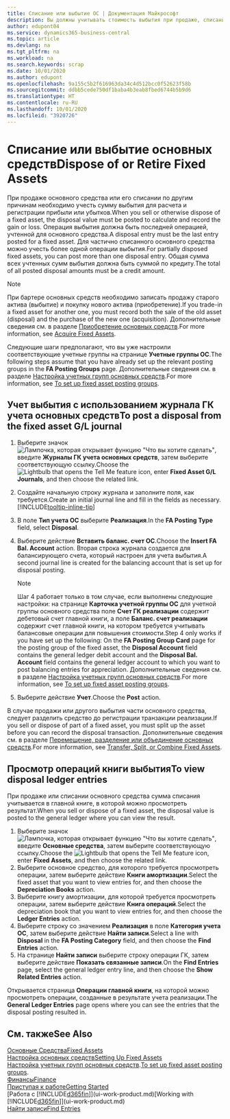 ```yaml
---
title: Списание или выбытие ОС | Документация Майкрософт
description: Вы должны учитывать стоимость выбытия при продаже, списании или отбраковке основных средств.
author: edupont04
ms.service: dynamics365-business-central
ms.topic: article
ms.devlang: na
ms.tgt_pltfrm: na
ms.workload: na
ms.search.keywords: scrap
ms.date: 10/01/2020
ms.author: edupont
ms.openlocfilehash: 9a155c5b2f616963da34c4d512bcc0f52623f58b
ms.sourcegitcommit: ddbb5cede750df1baba4b3eab8fbed6744b5b9d6
ms.translationtype: HT
ms.contentlocale: ru-RU
ms.lasthandoff: 10/01/2020
ms.locfileid: "3920726"
---
```

# <a name="dispose-of-or-retire-fixed-assets"></a><span data-ttu-id="22115-103">Списание или выбытие основных средств</span><span class="sxs-lookup"><span data-stu-id="22115-103">Dispose of or Retire Fixed Assets</span></span>

<span data-ttu-id="22115-104">При продаже основного средства или его списании по другим причинам необходимо учесть сумму выбытия для расчета и регистрации прибыли или убытков.</span><span class="sxs-lookup"><span data-stu-id="22115-104">When you sell or otherwise dispose of a fixed asset, the disposal value must be posted to calculate and record the gain or loss.</span></span> <span data-ttu-id="22115-105">Операция выбытия должна быть последней операцией, учтенной для основного средства.</span><span class="sxs-lookup"><span data-stu-id="22115-105">A disposal entry must be the last entry posted for a fixed asset.</span></span> <span data-ttu-id="22115-106">Для частично списанного основного средства можно учесть более одной операции выбытия.</span><span class="sxs-lookup"><span data-stu-id="22115-106">For partially disposed fixed assets, you can post more than one disposal entry.</span></span> <span data-ttu-id="22115-107">Общая сумма всех учтенных сумм выбытия должна быть суммой по кредиту.</span><span class="sxs-lookup"><span data-stu-id="22115-107">The total of all posted disposal amounts must be a credit amount.</span></span>  

> [!NOTE]  
> <span data-ttu-id="22115-108">При бартере основных средств необходимо записать продажу старого актива (выбытие) и покупку нового актива (приобретение).</span><span class="sxs-lookup"><span data-stu-id="22115-108">If you trade-in a fixed asset for another one, you must record both the sale of the old asset (disposal) and the purchase of the new one (acquisition).</span></span> <span data-ttu-id="22115-109">Дополнительные сведения см. в разделе [Приобретение основных средств](fa-how-acquire.md).</span><span class="sxs-lookup"><span data-stu-id="22115-109">For more information, see [Acquire Fixed Assets](fa-how-acquire.md).</span></span>  

<span data-ttu-id="22115-110">Следующие шаги предполагают, что вы уже настроили соответствующие учетные группы на странице **Учетные группы ОС**.</span><span class="sxs-lookup"><span data-stu-id="22115-110">The following steps assume that you have already set up the relevant posting groups in the **FA Posting Groups** page.</span></span> <span data-ttu-id="22115-111">Дополнительные сведения см. в разделе [Настройка учетных групп основных средств](fa-how-setup-general.md#to-set-up-fixed-asset-posting-groups).</span><span class="sxs-lookup"><span data-stu-id="22115-111">For more information, see [To set up fixed asset posting groups](fa-how-setup-general.md#to-set-up-fixed-asset-posting-groups).</span></span>  

## <a name="to-post-a-disposal-from-the-fixed-asset-gl-journal"></a><span data-ttu-id="22115-112">Учет выбытия с использованием журнала ГК учета основных средств</span><span class="sxs-lookup"><span data-stu-id="22115-112">To post a disposal from the fixed asset G/L journal</span></span>

1. <span data-ttu-id="22115-113">Выберите значок ![Лампочка, которая открывает функцию "Что вы хотите сделать"](media/ui-search/search_small.png "Что вы хотите сделать"), введите **Журналы ГК учета основных средств**, затем выберите соответствующую ссылку.</span><span class="sxs-lookup"><span data-stu-id="22115-113">Choose the ![Lightbulb that opens the Tell Me feature](media/ui-search/search_small.png "Tell me what you want to do") icon, enter **Fixed Asset G/L Journals**, and then choose the related link.</span></span>  
2. <span data-ttu-id="22115-114">Создайте начальную строку журнала и заполните поля, как требуется.</span><span class="sxs-lookup"><span data-stu-id="22115-114">Create an initial journal line and fill in the fields as necessary.</span></span> [!INCLUDE[tooltip-inline-tip](includes/tooltip-inline-tip_md.md)]  
3. <span data-ttu-id="22115-115">В поле **Тип учета ОС** выберите **Реализация**.</span><span class="sxs-lookup"><span data-stu-id="22115-115">In the **FA Posting Type** field, select **Disposal**.</span></span>  
4. <span data-ttu-id="22115-116">Выберите действие **Вставить баланс. счет ОС**.</span><span class="sxs-lookup"><span data-stu-id="22115-116">Choose the **Insert FA Bal. Account** action.</span></span> <span data-ttu-id="22115-117">Вторая строка журнала создается для балансирующего счета, который настроен для учета выбытия.</span><span class="sxs-lookup"><span data-stu-id="22115-117">A second journal line is created for the balancing account that is set up for disposal posting.</span></span>  

    > [!NOTE]  
    >  <span data-ttu-id="22115-118">Шаг 4 работает только в том случае, если выполнены следующие настройки: на странице **Карточка учетной группы ОС** для учетной группы основного средства поле **Счет ГК реализации** содержит дебетовый счет главной книги, а поле **Баланс. счет реализации** содержит счет главной книги, на котором требуется учитывать балансовые операции для повышения стоимости.</span><span class="sxs-lookup"><span data-stu-id="22115-118">Step 4 only works if you have set up the following: On the **FA Posting Group Card** page for the posting group of the fixed asset, the **Disposal Account** field contains the general ledger debit account and the **Disposal Bal. Account** field contains the general ledger account to which you want to post balancing entries for appreciation.</span></span> <span data-ttu-id="22115-119">Дополнительные сведения см. в разделе [Настройка учетных групп основных средств](fa-how-setup-general.md#to-set-up-fixed-asset-posting-groups).</span><span class="sxs-lookup"><span data-stu-id="22115-119">For more information, see [To set up fixed asset posting groups](fa-how-setup-general.md#to-set-up-fixed-asset-posting-groups).</span></span>  
5. <span data-ttu-id="22115-120">Выберите действие **Учет**.</span><span class="sxs-lookup"><span data-stu-id="22115-120">Choose the **Post** action.</span></span>  

<span data-ttu-id="22115-121">В случае продажи или другого выбытия части основного средства, следует разделить средство до регистрации транзакции реализации.</span><span class="sxs-lookup"><span data-stu-id="22115-121">If you sell or dispose of part of a fixed asset, you must split up the asset before you can record the disposal transaction.</span></span> <span data-ttu-id="22115-122">Дополнительные сведения см. в разделе [Перемещение, разделение или объединение основных средств](fa-how-trans-split-combine.md).</span><span class="sxs-lookup"><span data-stu-id="22115-122">For more information, see [Transfer, Split, or Combine Fixed Assets](fa-how-trans-split-combine.md).</span></span>  

## <a name="to-view-disposal-ledger-entries"></a><span data-ttu-id="22115-123">Просмотр операций книги выбытия</span><span class="sxs-lookup"><span data-stu-id="22115-123">To view disposal ledger entries</span></span>
<span data-ttu-id="22115-124">При продаже или списании основного средства сумма списания учитывается в главной книге, в которой можно просмотреть результат.</span><span class="sxs-lookup"><span data-stu-id="22115-124">When you sell or dispose of a fixed asset, the disposal value is posted to the general ledger where you can view the result.</span></span>  

1. <span data-ttu-id="22115-125">Выберите значок ![Лампочка, которая открывает функцию "Что вы хотите сделать"](media/ui-search/search_small.png "Что вы хотите сделать"), введите **Основные средства**, затем выберите соответствующую ссылку.</span><span class="sxs-lookup"><span data-stu-id="22115-125">Choose the ![Lightbulb that opens the Tell Me feature](media/ui-search/search_small.png "Tell me what you want to do") icon, enter **Fixed Assets**, and then choose the related link.</span></span>  
2. <span data-ttu-id="22115-126">Выберите основное средство, для которого требуется просмотреть операции, затем выберите действие **Книги амортизации**.</span><span class="sxs-lookup"><span data-stu-id="22115-126">Select the fixed asset that you want to view entries for, and then choose the **Depreciation Books** action.</span></span>  
3. <span data-ttu-id="22115-127">Выберите книгу амортизации, для которой требуется просмотреть операции, затем выберите действие **Книга операций**.</span><span class="sxs-lookup"><span data-stu-id="22115-127">Select the depreciation book that you want to view entries for, and then choose the **Ledger Entries** action.</span></span>  
4. <span data-ttu-id="22115-128">Выберите строку со значением **Реализация** в поле **Категория учета ОС**, затем выберите действие **Найти записи**.</span><span class="sxs-lookup"><span data-stu-id="22115-128">Select a line with **Disposal** in the **FA Posting Category** field, and then choose the **Find Entries** action.</span></span>  
5. <span data-ttu-id="22115-129">На странице **Найти записи** выберите строку операции ГК, затем выберите действие **Показать связанные записи**.</span><span class="sxs-lookup"><span data-stu-id="22115-129">On the **Find Entries** page, select the general ledger entry line, and then choose the **Show Related Entries** action.</span></span>  

<span data-ttu-id="22115-130">Открывается страница **Операции главной книги**, на которой можно просмотреть операции, созданные в результате учета реализации.</span><span class="sxs-lookup"><span data-stu-id="22115-130">The **General Ledger Entries** page opens where you can see the entries that the disposal posting resulted in.</span></span>  

## <a name="see-also"></a><span data-ttu-id="22115-131">См. также</span><span class="sxs-lookup"><span data-stu-id="22115-131">See Also</span></span>

[<span data-ttu-id="22115-132">Основные Средства</span><span class="sxs-lookup"><span data-stu-id="22115-132">Fixed Assets</span></span>](fa-manage.md)  
[<span data-ttu-id="22115-133">Настройка основных средств</span><span class="sxs-lookup"><span data-stu-id="22115-133">Setting Up Fixed Assets</span></span>](fa-setup.md)  
<span data-ttu-id="22115-134">[Настройка учетных групп основных средств](fa-how-setup-general.md#to-set-up-fixed-asset-posting-groups).</span><span class="sxs-lookup"><span data-stu-id="22115-134">[To set up fixed asset posting groups](fa-how-setup-general.md#to-set-up-fixed-asset-posting-groups).</span></span>  
[<span data-ttu-id="22115-135">Финансы</span><span class="sxs-lookup"><span data-stu-id="22115-135">Finance</span></span>](finance.md)  
[<span data-ttu-id="22115-136">Приступая к работе</span><span class="sxs-lookup"><span data-stu-id="22115-136">Getting Started</span></span>](product-get-started.md)  
<span data-ttu-id="22115-137">[Работа с [!INCLUDE[d365fin](includes/d365fin_md.md)]](ui-work-product.md)</span><span class="sxs-lookup"><span data-stu-id="22115-137">[Working with [!INCLUDE[d365fin](includes/d365fin_md.md)]](ui-work-product.md)</span></span>  
[<span data-ttu-id="22115-138">Найти записи</span><span class="sxs-lookup"><span data-stu-id="22115-138">Find Entries</span></span>](ui-find-entries.md)  
